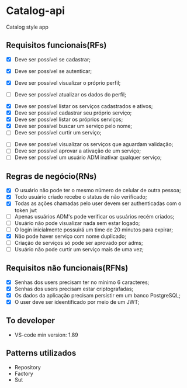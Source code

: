 # Catalog-api

Catalog style app

## Requisitos funcionais(RFs)
<!-- Tudo que o usuário poderá fazer em relação a ele -->
- [x] Deve ser possível se cadastrar;
- [x] Deve ser possível se autenticar;
- [x] Deve ser possível visualizar o próprio perfil;

- [ ] Deve ser possível atualizar os dados do perfil;

<!-- Tudo que o usuário poderá fazer com relação a serviços -->
- [x] Deve ser possível listar os serviços cadastrados e ativos;  
- [x] Deve ser possível cadastrar seu próprio serviço;
- [x] Deve ser possível listar os próprios serviços;
- [x] Deve ser possível buscar um serviço pelo nome;
- [ ] Deve ser possível curtir um serviço;

<!-- Tudo que um usuário ADM pode fazer -->
- [ ] Deve ser possível visualizar os serviços que aguardam validação;
- [ ] Deve ser possível aprovar a ativação de um serviço;
- [ ] Deve ser possível um usuário ADM inativar qualquer serviço;

## Regras de negócio(RNs)
<!-- Sempre associado ao requisito funcional -->
- [x] O usuário não pode ter o mesmo número de celular de outra pessoa;
- [x] Todo usuário criado recebe o status de não verificado;
- [x] Todas as ações chamadas pelo user devem ser authenticadas com o token jwt
- [ ] Apenas usuários ADM's pode verificar os usuários recém criados;
- [ ] Usuário não pode visualizar nada sem estar logado;
- [ ] O login inicialmente possuirá um time de 20 minutos para expirar;
- [x] Não pode haver serviço com nome duplicado;
- [ ] Criação de serviços só pode ser aprovado por adms;
- [ ] Usuário não pode curtir um serviço mais de uma vez;

## Requisitos não funcionais(RFNs)
<!-- não parte do cliente -->
- [x] Senhas dos users precisam ter no mínimo 6 caracteres;
- [x] Senhas dos users precisam estar criptografadas;
- [x] Os dados da aplicação precisam persistir em um banco PostgreSQL;
- [x] O user deve ser ideentificado por meio de um JWT;

## To developer
- VS-code min version: 1.89

## Patterns utilizados
- Repository
- Factory
- Sut